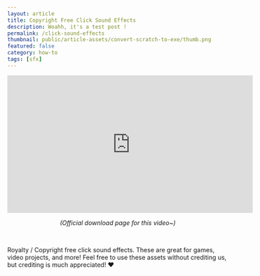 ```yaml
---
layout: article
title: Copyright Free Click Sound Effects
description: Woahh, it's a test post !
permalink: /click-sound-effects
thumbnail: public/article-assets/convert-scratch-to-exe/thumb.png
featured: false
category: how-to
tags: [sfx]
---
```


<center>
  <iframe width="560" height="315" src="https://www.youtube.com/embed/q8ZLBOFQ2g0" title="YouTube video player" frameborder="0" allow="accelerometer; autoplay; clipboard-write; encrypted-media; gyroscope; picture-in-picture" allowfullscreen></iframe>

  <p><i>(Official download page for this video~)</i></p>
</center>
<br />

Royalty / Copyright free click sound effects. These are great for games, video projects, and more! Feel free to use these assets without crediting us, but crediting is much appreciated! ❤️
